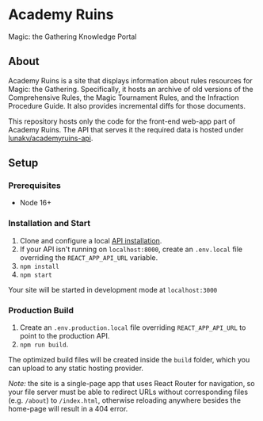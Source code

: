 # Academy Ruins

Magic: the Gathering Knowledge Portal

## About

Academy Ruins is a site that displays information about rules resources for Magic: the Gathering. Specifically, it hosts an archive of old versions of the Comprehensive Rules, the Magic Tournament Rules, and the Infraction Procedure Guide. It also provides incremental diffs for those documents.

This repository hosts only the code for the front-end web-app part of Academy Ruins. The API that serves it the required data is hosted under [lunakv/academyruins-api](https://github.com/lunakv/academyruins-api).

## Setup

### Prerequisites

- Node 16+

### Installation and Start

1. Clone and configure a local [API installation](https://github.com/lunakv/academyruins-api/#Setup).
2. If your API isn't running on `localhost:8000`, create an `.env.local` file overriding the `REACT_APP_API_URL` variable.
3. `npm install`
4. `npm start`

Your site will be started in development mode at `localhost:3000`

### Production Build

1. Create an `.env.production.local` file overriding `REACT_APP_API_URL` to point to the production API.
2. `npm run build`.

The optimized build files will be created inside the `build` folder, which you can upload to any static hosting provider.

_Note:_ the site is a single-page app that uses React Router for navigation, so your file server must be able to redirect URLs without corresponding files (e.g. `/about`) to `/index.html`, otherwise reloading anywhere besides the home-page will result in a 404 error.
